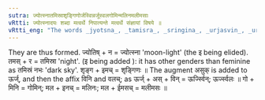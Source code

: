 ```yaml
---
sutra: ज्योत्स्नातमिस्राशृङ्गिणोर्जस्विन्नर्जूस्वलगोमिन्मलिनमलीमसाः
vRtti: ज्योत्स्नादयः शब्दा मत्वर्थे निपात्यन्ते मत्वर्थे संज्ञायां विषये ॥
vRtti_eng: "The words _jyotsna_, _tamisra_, _sringina_, _urjasvin_, _urjasvala_, _gomin_, _malina_, and _malimasa_ are irregularly formed, in the sense of _matup_ and are Names."
---
```

They are thus formed. ज्योतिष् + न = ज्योत्स्ना 'moon-light' (the इ being elided). तमस् + र = तमिस्रा 'night'. (इ being added ): it has other genders than feminine as तमिस्रं नभः 'dark sky'. शृङ्ग + इमच् = शृङ्गिणः ॥ The augment असुक् is added to ऊर्ज्, and then the affix विनि and वलच्; as ऊर्ज् + अस् + विन् = ऊर्ज्स्विन्; ऊर्ज्स्वलः ॥ गो + मिनि = गोमिन्; मल + इनच् = मलिनः; मल + ईमसच् = मलीमसः ॥
